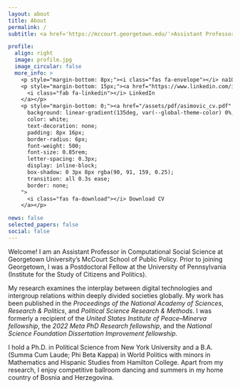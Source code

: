 ```yaml
---
layout: about
title: About
permalink: /
subtitle: <a href='https://mccourt.georgetown.edu/'>Assistant Professor in Computational Social Science, McCourt School of Public Policy, Georgetown University</a>

profile:
  align: right
  image: profile.jpg
  image_circular: false
  more_info: > 
    <p style="margin-bottom: 8px;"><i class="fas fa-envelope"></i> na1040@georgetown.edu</p>
    <p style="margin-bottom: 15px;"><a href="https://www.linkedin.com/in/nejlaasimovic/" target="_blank" style="color: var(--global-theme-color); text-decoration: none; font-size: 1.1rem;">
      <i class="fab fa-linkedin"></i> LinkedIn
    </a></p>
    <p style="margin-bottom: 0;"><a href="/assets/pdf/asimovic_cv.pdf" target="_blank" style="
      background: linear-gradient(135deg, var(--global-theme-color) 0%, #7a7bb8 100%);
      color: white;
      text-decoration: none;
      padding: 8px 16px;
      border-radius: 6px;
      font-weight: 500;
      font-size: 0.85rem;
      letter-spacing: 0.3px;
      display: inline-block;
      box-shadow: 0 3px 8px rgba(90, 91, 159, 0.25);
      transition: all 0.3s ease;
      border: none;
    ">
      <i class="fas fa-download"></i> Download CV
    </a></p>

news: false
selected_papers: false
social: false
---
```


Welcome! I am an Assistant Professor in Computational Social Science at Georgetown University’s McCourt School of Public Policy. Prior to joining Georgetown, I was a Postdoctoral Fellow at the University of Pennsylvania (Institute for the Study of Citizens and Politics).

My research examines the interplay between digital technologies and intergroup relations within deeply divided societies globally. My work has been published in the *Proceedings of the National Academy of Sciences*, *Research & Politics*, and *Political Science Research & Methods*. I was formerly a recipient of the *United States Institute of Peace–Minerva fellowship*, the *2022 Meta PhD Research fellowship*, and the *National Science Foundation Dissertation Improvement fellowship*.

I hold a Ph.D. in Political Science from New York University and a B.A. (Summa Cum Laude; Phi Beta Kappa) in World Politics with minors in Mathematics and Hispanic Studies from Hamilton College. Apart from my research, I enjoy competitive ballroom dancing and summers in my home country of Bosnia and Herzegovina.

